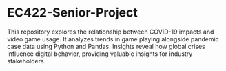 # EC422-Senior-Project
This repository explores the relationship between COVID-19 impacts and video game usage. It analyzes trends in game playing alongside pandemic case data using Python and Pandas. Insights reveal how global crises influence digital behavior, providing valuable insights for industry stakeholders.
